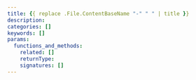 ```yaml
---
title: {{ replace .File.ContentBaseName "-" " " | title }}
description:
categories: []
keywords: []
params:
  functions_and_methods:
    related: []
    returnType:
    signatures: []
---
```

